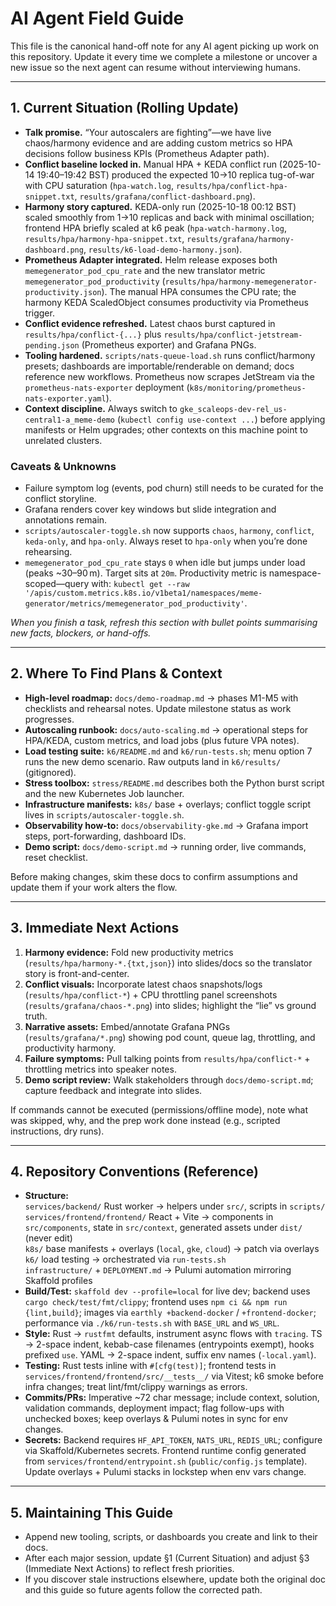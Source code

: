 # AI Agent Field Guide

This file is the canonical hand-off note for any AI agent picking up work on
this repository. Update it every time we complete a milestone or uncover a new
issue so the next agent can resume without interviewing humans.

---
## 1. Current Situation (Rolling Update)
- **Talk promise.** “Your autoscalers are fighting”—we have live chaos/harmony evidence and
  are adding custom metrics so HPA decisions follow business KPIs (Prometheus Adapter path).
- **Conflict baseline locked in.** Manual HPA + KEDA conflict run (2025-10-14 19:40–19:42 BST)
  produced the expected 10→10 replica tug-of-war with CPU saturation (`hpa-watch.log`,
  `results/hpa/conflict-hpa-snippet.txt`, `results/grafana/conflict-dashboard.png`).
- **Harmony story captured.** KEDA-only run (2025-10-18 00:12 BST) scaled smoothly from
  1→10 replicas and back with minimal oscillation; frontend HPA briefly scaled at k6 peak
  (`hpa-watch-harmony.log`, `results/hpa/harmony-hpa-snippet.txt`,
  `results/grafana/harmony-dashboard.png`, `results/k6-load-demo-harmony.json`).
- **Prometheus Adapter integrated.** Helm release exposes both `memegenerator_pod_cpu_rate` and
  the new translator metric `memegenerator_pod_productivity` (`results/hpa/harmony-memegenerator-productivity.json`).
  The manual HPA consumes the CPU rate; the harmony KEDA ScaledObject consumes productivity via Prometheus trigger.
- **Conflict evidence refreshed.** Latest chaos burst captured in `results/hpa/conflict-{...}` plus
  `results/hpa/conflict-jetstream-pending.json` (Prometheus exporter) and Grafana PNGs.
- **Tooling hardened.** `scripts/nats-queue-load.sh` runs conflict/harmony presets; dashboards are
  importable/renderable on demand; docs reference new workflows. Prometheus now scrapes JetStream via the
  `prometheus-nats-exporter` deployment (`k8s/monitoring/prometheus-nats-exporter.yaml`).
- **Context discipline.** Always switch to `gke_scaleops-dev-rel_us-central1-a_meme-demo` (`kubectl config use-context ...`) before
  applying manifests or Helm upgrades; other contexts on this machine point to unrelated clusters.

### Caveats & Unknowns
- Failure symptom log (events, pod churn) still needs to be curated for the conflict
  storyline.
- Grafana renders cover key windows but slide integration and annotations remain.
- `scripts/autoscaler-toggle.sh` now supports `chaos`, `harmony`, `conflict`, `keda-only`, and `hpa-only`.
  Always reset to `hpa-only` when you’re done rehearsing.
- `memegenerator_pod_cpu_rate` stays `0` when idle but jumps under load (peaks ~30–90 m). Target sits at `20m`.
  Productivity metric is namespace-scoped—query with:
  `kubectl get --raw '/apis/custom.metrics.k8s.io/v1beta1/namespaces/meme-generator/metrics/memegenerator_pod_productivity'`.

_When you finish a task, refresh this section with bullet points summarising new
facts, blockers, or hand-offs._

---

## 2. Where To Find Plans & Context
- **High-level roadmap:** `docs/demo-roadmap.md` → phases M1-M5 with checklists and
  rehearsal notes. Update milestone status as work progresses.
- **Autoscaling runbook:** `docs/auto-scaling.md` → operational steps for HPA/KEDA, custom metrics,
  and load jobs (plus future VPA notes).
- **Load testing suite:** `k6/README.md` and `k6/run-tests.sh`; menu option 7 runs the
  new demo scenario. Raw outputs land in `k6/results/` (gitignored).
- **Stress toolbox:** `stress/README.md` describes both the Python burst script and the
  new Kubernetes Job launcher.
- **Infrastructure manifests:** `k8s/` base + overlays; conflict toggle script lives in
  `scripts/autoscaler-toggle.sh`.
- **Observability how-to:** `docs/observability-gke.md` → Grafana import steps,
  port-forwarding, dashboard IDs.
- **Demo script:** `docs/demo-script.md` → running order, live commands, reset checklist.

Before making changes, skim these docs to confirm assumptions and update them if
your work alters the flow.

---

## 3. Immediate Next Actions
1. **Harmony evidence:** Fold new productivity metrics (`results/hpa/harmony-*.{txt,json}`) into slides/docs
   so the translator story is front-and-center.
2. **Conflict visuals:** Incorporate latest chaos snapshots/logs (`results/hpa/conflict-*`) + CPU throttling panel
   screenshots (`results/grafana/chaos-*.png`) into slides; highlight the “lie” vs ground truth.
3. **Narrative assets:** Embed/annotate Grafana PNGs (`results/grafana/*.png`) showing pod count, queue lag,
   throttling, and productivity harmony.
4. **Failure symptoms:** Pull talking points from `results/hpa/conflict-*` + throttling metrics into speaker notes.
5. **Demo script review:** Walk stakeholders through `docs/demo-script.md`; capture feedback and integrate into slides.

If commands cannot be executed (permissions/offline mode), note what was skipped,
why, and the prep work done instead (e.g., scripted instructions, dry runs).

---

## 4. Repository Conventions (Reference)
- **Structure:**  
  `services/backend/` Rust worker → helpers under `src/`, scripts in `scripts/`  
  `services/frontend/frontend/` React + Vite → components in `src/components`, state in
  `src/context`, generated assets under `dist/` (never edit)  
  `k8s/` base manifests + overlays (`local`, `gke`, `cloud`) → patch via overlays  
  `k6/` load testing → orchestrated via `run-tests.sh`  
  `infrastructure/` + `DEPLOYMENT.md` → Pulumi automation mirroring Skaffold profiles
- **Build/Test:** `skaffold dev --profile=local` for live dev; backend uses
  `cargo check/test/fmt/clippy`; frontend uses `npm ci && npm run {lint,build}`; images
  via `earthly +backend-docker` / `+frontend-docker`; performance via `./k6/run-tests.sh`
  with `BASE_URL` and `WS_URL`.
- **Style:** Rust → `rustfmt` defaults, instrument async flows with `tracing`. TS →
  2-space indent, kebab-case filenames (entrypoints exempt), hooks prefixed `use`. YAML →
  2-space indent, suffix env names (`-local.yaml`).
- **Testing:** Rust tests inline with `#[cfg(test)]`; frontend tests in
  `services/frontend/frontend/src/__tests__/` via Vitest; k6 smoke before infra changes;
  treat lint/fmt/clippy warnings as errors.
- **Commits/PRs:** Imperative ~72 char message; include context, solution, validation
  commands, deployment impact; flag follow-ups with unchecked boxes; keep overlays &
  Pulumi notes in sync for env changes.
- **Secrets:** Backend requires `HF_API_TOKEN`, `NATS_URL`, `REDIS_URL`; configure via
  Skaffold/Kubernetes secrets. Frontend runtime config generated from
  `services/frontend/entrypoint.sh` (`public/config.js` template). Update overlays +
  Pulumi stacks in lockstep when env vars change.

---

## 5. Maintaining This Guide
- Append new tooling, scripts, or dashboards you create and link to their docs.
- After each major session, update §1 (Current Situation) and adjust §3 (Immediate
  Next Actions) to reflect fresh priorities.
- If you discover stale instructions elsewhere, update both the original doc and this
  guide so future agents follow the corrected path.
